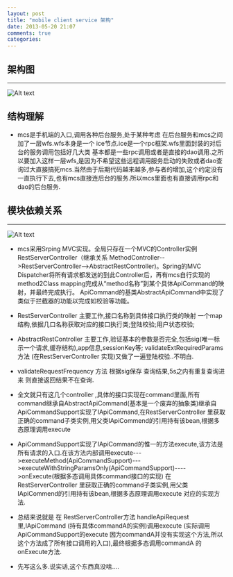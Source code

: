```yaml
---
layout: post
title: "mobile client service 架构"
date: 2013-05-20 21:07
comments: true
categories: 
---
```

## 架构图
-------
![Alt text](https://raw.github.com/chunlong/chunlong.github.com/master/images/mcs_overall_runtime.png)

##  结构理解

*	mcs是手机端的入口,调用各种后台服务,处于某种考虑 在后台服务和mcs之间加了一层wfs.wfs本身是一个 ice节点.ice是一个rpc框架.wfs里面封装的对后台的服务调用包括好几大类
	基本都是一些rpc调用或者是直接的dao调用.之所以要加入这样一层wfs,是因为不希望这些远程调用服务启动的失败或者dao查询过大直接搞死mcs.当然由于后期代码越来越多,参与者的增加,这个约定没有一直执行下去,也有mcs直接连后台的服务.所以mcs里面也有直接调用rpc和dao的后台服务.
	
## 模块依赖关系
-----------
![Alt text](https://raw.github.com/chunlong/chunlong.github.com/master/images/mcs-dependency.png)

*	mcs采用Srping MVC实现。全局只存在一个MVC的Controller实例RestServerController（继承关系 MethodController-->RestServerController-->AbstractRestController)。Spring的MVC Dispatcher将所有请求都发送的到此Controller后，再有mcs自行实现的method2Class mapping完成从“method名称”到某个具体ApiCommand的映射，并最终完成执行。
	ApiCommand的基类AbstractApiCommand中实现了类似于拦截器的功能以完成如校验等功能。
	
*	RestServerController 主要工作,接口名称到具体接口执行类的映射 一个map结构,依据几口名称获取对应的接口执行类;登陆校验;用户状态校验;

*	AbstractRestController 主要工作,验证基本的参数是否完全,包括sig(唯一标示一个请求,缓存结构),app信息,sessionKey等; validateExtRequiredParams方法 (在RestServerController 实现)又做了一遍登陆校验..不明白.

*	validateRequestFrequency 方法 根据sig保存 查询结果,5s之内有重复查询进来 则直接返回结果不在查询.
	
*	全文就只有这几个controller ,具体的接口实现在command里面,所有command继承自AbstractApiCommand(基本是一个废弃的抽象类)继承自ApiCommandSupport实现了IApiCommand,在RestServerController 里获取正确的command子类实例,用父类IApiCommend的引用持有该bean,根据多态原理调用execute

*	ApiCommandSupport实现了IApiCommand的惟一的方法execute,该方法是所有请求的入口.在该方法内部调用execute--->executeMethod(ApiCommandSupport)--->executeWithStringParamsOnly(ApiCommandSupport)---->onExecute(根据多态调用具体command接口的实现) 
	在RestServerController 里获取正确的command子类实例,用父类IApiCommend的引用持有该bean,根据多态原理调用execute
	对应的实现方法.
	
*   总结来说就是 在 RestServerController方法 handleApiRequest里,IApiCommand (持有具体commandA的实例)调用execute (实际调用ApiCommandSupport的execute 因为commandA并没有实现这个方法,所以这个方法成了所有接口调用的入口),最终根据多态调用commandA
    的onExecute方法.

*   先写这么多.说实话,这个东西真没啥....	
	
	



